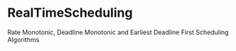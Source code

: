 # RealTimeScheduling
Rate Monotonic, Deadline Monotonic and Earliest Deadline First Scheduling Algorithms
